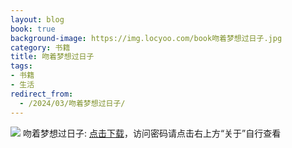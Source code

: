 ```yaml
---
layout: blog
book: true
background-image: https://img.locyoo.com/book吻着梦想过日子.jpg
category: 书籍
title: 吻着梦想过日子
tags:
- 书籍
- 生活
redirect_from:
  - /2024/03/吻着梦想过日子/
---
```

![](https://img.locyoo.com/book吻着梦想过日子.jpg)
吻着梦想过日子: <a name = "ref1" href="https://url18.ctfile.com/f/50983618-1055874688-f916b3?p=3619">点击下载</a>，访问密码请点击右上方“关于”自行查看